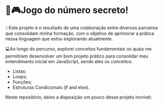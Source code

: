 # 🔢🎮Jogo do número secreto!

✨Este projeto é o resultado de uma colaboração entre diversos parceiros que consolidam minha formação, com o objetivo de aprimorar a prática nessa linguagem que estou explorando atualmente.

💻Ao longo do percurso, explorei conceitos fundamentais os quais me permitiram desenvolver um bom projeto prático para consolidar meu entendimento inicial em JavaScript, sendo eles os conceitos: 
- Listas;
- Loops;
- Funções;
- Estruturas Condicionais (if and else).

Neste repositório, deixo a disposição um pouco desse projeto incrível:
